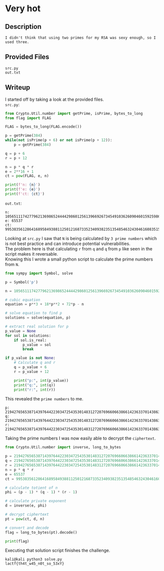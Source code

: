 # Very hot

## Description
```
I didn't think that using two primes for my RSA was sexy enough, so I used three.
```

## Provided Files
```
src.py
out.txt
```

## Writeup

I started off by taking a look at the provided files. <br/>
`src.py`:
```py
from Crypto.Util.number import getPrime, isPrime, bytes_to_long
from flag import FLAG

FLAG = bytes_to_long(FLAG.encode())

p = getPrime(384)
while(not isPrime(p + 6) or not isPrime(p + 12)):
    p = getPrime(384)

q = p + 6
r = p + 12

n = p * q * r
e = 2**16 + 1
ct = pow(FLAG, e, n)

print(f'n: {n}')
print(f'e: {e}')
print(f'ct: {ct}')
```

`out.txt`:
```
n: 10565111742779621369865244442986012561396692673454910362609046015925986143478477636135123823568238799221073736640238782018226118947815621060733362956285282617024125831451239252829020159808921127494956720795643829784184023834660903398677823590748068165468077222708643934113813031996923649853965683973247210221430589980477793099978524923475037870799
e: 65537
ct: 9953835612864168958493881125012168733523409382351354854632430461608351532481509658102591265243759698363517384998445400450605072899351246319609602750009384658165461577933077010367041079697256427873608015844538854795998933587082438951814536702595878846142644494615211280580559681850168231137824062612646010487818329823551577905707110039178482377985
```

Looking at `src.py` I saw that `N` is being calculated by `3 prime numbers` which is not best practice and can introduce potential vulnerabilities. <br/>
The problem here is that calculating `r` from `q` and `q` from `p` like seen in the script makes it reversable. <br/>
Knowing this I wrote a small python script to calculate the prime numbers from `N`. <br/>
```py
from sympy import Symbol, solve

p = Symbol('p')

n = 10565111742779621369865244442986012561396692673454910362609046015925986143478477636135123823568238799221073736640238782018226118947815621060733362956285282617024125831451239252829020159808921127494956720795643829784184023834660903398677823590748068165468077222708643934113813031996923649853965683973247210221430589980477793099978524923475037870799

# cubic equation
equation = p**3 + 18*p**2 + 72*p - n

# solve equation to find p
solutions = solve(equation, p)

# extract real solution for p
p_value = None
for sol in solutions:
    if sol.is_real:
        p_value = sol
        break

if p_value is not None:
    # Calculate q and r
    q = p_value + 6
    r = p_value + 12

    print("p:", int(p_value))
    print("q:", int(q))
    print("r:", int(r))
```

This revealed the `prime numbers` to me. <br/>
```
p: 21942765653871439764422303472543530148312720769660663866142363370143863717044484440248869144329425486818687730842077
q: 21942765653871439764422303472543530148312720769660663866142363370143863717044484440248869144329425486818687730842083
r: 21942765653871439764422303472543530148312720769660663866142363370143863717044484440248869144329425486818687730842089
```

Taking the prime numbers I was now easily able to decrypt the `ciphertext`. <br/>
```py
from Crypto.Util.number import inverse, long_to_bytes

p = 21942765653871439764422303472543530148312720769660663866142363370143863717044484440248869144329425486818687730842077
q = 21942765653871439764422303472543530148312720769660663866142363370143863717044484440248869144329425486818687730842083
r = 21942765653871439764422303472543530148312720769660663866142363370143863717044484440248869144329425486818687730842089
n = p * q * r
e = 65537
ct = 9953835612864168958493881125012168733523409382351354854632430461608351532481509658102591265243759698363517384998445400450605072899351246319609602750009384658165461577933077010367041079697256427873608015844538854795998933587082438951814536702595878846142644494615211280580559681850168231137824062612646010487818329823551577905707110039178482377985

# calculate totient of n
phi = (p - 1) * (q - 1) * (r - 1)

# calculate private exponent
d = inverse(e, phi)

# decrypt ciphertext
pt = pow(ct, d, n)

# convert and decode
flag = long_to_bytes(pt).decode()

print(flag)
```

Executing that solution script finishes the challenge. <br/>
```
kali@kali python3 solve.py
lactf{th4t_w45_n0t_so_53xY}
```



